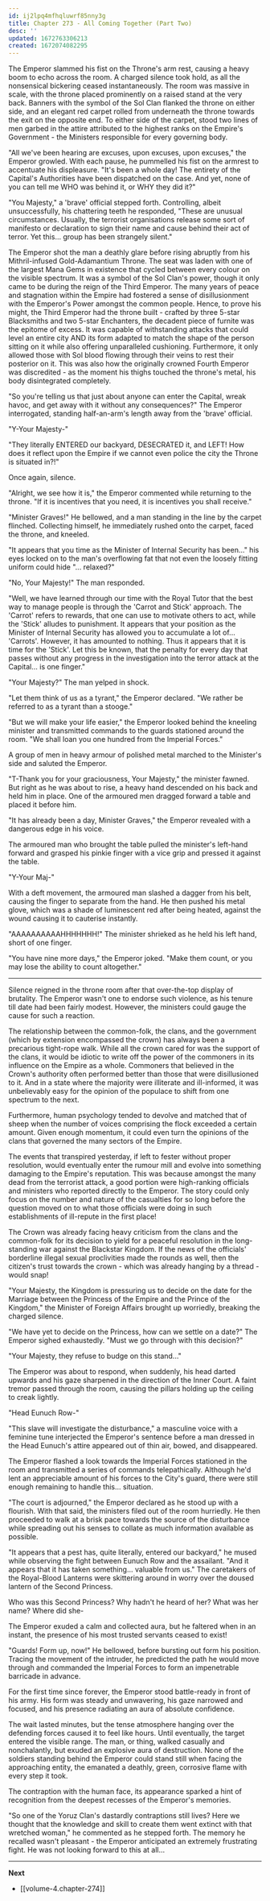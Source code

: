 ```yaml
---
id: ij2lpq4mfhqluwrf85nny3g
title: Chapter 273 - All Coming Together (Part Two)
desc: ''
updated: 1672763306213
created: 1672074082295
---
```


The Emperor slammed his fist on the Throne's arm rest, causing a heavy boom to echo across the room. A charged silence took hold, as all the nonsensical bickering ceased instantaneously. The room was massive in scale, with the throne placed prominently on a raised stand at the very back. Banners with the symbol of the Sol Clan flanked the throne on either side, and an elegant red carpet rolled from underneath the throne towards the exit on the opposite end. To either side of the carpet, stood two lines of men garbed in the attire attributed to the highest ranks on the Empire's Government - the Ministers responsible for every governing body.

"All we've been hearing are excuses, upon excuses, upon excuses," the Emperor growled. With each pause, he pummelled his fist on the armrest to accentuate his displeasure. "It's been a whole day! The entirety of the Capital's Authorities have been dispatched on the case. And yet, none of you can tell me WHO was behind it, or WHY they did it?"

"You Majesty," a 'brave' official stepped forth. Controlling, albeit unsuccessfully, his chattering teeth he responded, "These are unusual circumstances. Usually, the terrorist organisations release some sort of manifesto or declaration to sign their name and cause behind their act of terror. Yet this... group has been strangely silent."

The Emperor shot the man a deathly glare before rising abruptly from his Mithril-infused Gold-Adamantium Throne. The seat was laden with one of the largest Mana Gems in existence that cycled between every colour on the visible spectrum. It was a symbol of the Sol Clan's power, though it only came to be during the reign of the Third Emperor. The many years of peace and stagnation within the Empire had fostered a sense of disillusionment with the Emperor's Power amongst the common people. Hence, to prove his might, the Third Emperor had the throne built - crafted by three 5-star Blacksmiths and two 5-star Enchanters, the decadent piece of furnite was the epitome of excess. It was capable of withstanding attacks that could level an entire city AND its form adapted to match the shape of the person sitting on it while also offering unparalleled cushioning. Furthermore, it only allowed those with Sol blood flowing through their veins to rest their posterior on it. This was also how the originally crowned Fourth Emperor was discredited - as the moment his thighs touched the throne's metal, his body disintegrated completely.  

"So you're telling us that just about anyone can enter the Capital, wreak havoc, and get away with it without any consequences?" The Emperor interrogated, standing half-an-arm's length away from the 'brave' official.

"Y-Your Majesty-"

"They literally ENTERED our backyard, DESECRATED it, and LEFT! How does it reflect upon the Empire if we cannot even police the city the Throne is situated in?!"

Once again, silence.

"Alright, we see how it is," the Emperor commented while returning to the throne. "If it is incentives that you need, it is incentives you shall receive."

"Minister Graves!" He bellowed, and a man standing in the line by the carpet flinched. Collecting himself, he immediately rushed onto the carpet, faced the throne, and kneeled.

"It appears that you time as the Minister of Internal Security has been..." his eyes locked on to the man's overflowing fat that not even the loosely fitting uniform could hide "... relaxed?"

"No, Your Majesty!" The man responded.

"Well, we have learned through our time with the Royal Tutor that the best way to manage people is through the 'Carrot and Stick' approach. The 'Carrot' refers to rewards, that one can use to motivate others to act, while the 'Stick' alludes to punishment. It appears that your position as the Minister of Internal Security has allowed you to accumulate a lot of... 'Carrots'. However, it has amounted to nothing. Thus it appears that it is time for the 'Stick'. Let this be known, that the penalty for every day that passes without any progress in the investigation into the terror attack at the Capital... is one finger."

"Your Majesty?" The man yelped in shock.

"Let them think of us as a tyrant," the Emperor declared. "We rather be referred to as a tyrant than a stooge."

"But we will make your life easier," the Emperor looked behind the kneeling minister and transmitted commands to the guards stationed around the room. "We shall loan you one hundred from the Imperial Forces."

A group of men in heavy armour of polished metal marched to the Minister's side and saluted the Emperor.

"T-Thank you for your graciousness, Your Majesty," the minister fawned. But right as he was about to rise, a heavy hand descended on his back and held him in place. One of the armoured men dragged forward a table and placed it before him.

"It has already been a day, Minister Graves," the Emperor revealed with a dangerous edge in his voice.

The armoured man who brought the table pulled the minister's left-hand forward and grasped his pinkie finger with a vice grip and pressed it against the table.

"Y-Your Maj-"

With a deft movement, the armoured man slashed a dagger from his belt, causing the finger to separate from the hand. He then pushed his metal glove, which was a shade of luminescent red after being heated, against the wound causing it to cauterise instantly.

"AAAAAAAAAAHHHHHHH!" The minister shrieked as he held his left hand, short of one finger.

"You have nine more days," the Emperor joked. "Make them count, or you may lose the ability to count altogether."

____

Silence reigned in the throne room after that over-the-top display of brutality. The Emperor wasn't one to endorse such violence, as his tenure till date had been fairly modest. However, the ministers could gauge the cause for such a reaction.

The relationship between the common-folk, the clans, and the government (which by extension encompassed the crown) has always been a precarious tight-rope walk. While all the crown cared for was the support of the clans, it would be idiotic to write off the power of the commoners in its influence on the Empire as a whole. Commoners that believed in the Crown's authority often performed better than those that were disillusioned to it. And in a state where the majority were illiterate and ill-informed, it was unbelievably easy for the opinion of the populace to shift from one spectrum to the next.

Furthermore, human psychology tended to devolve and matched that of sheep when the number of voices comprising the flock exceeded a certain amount. Given enough momentum, it could even turn the opinions of the clans that governed the many sectors of the Empire.

The events that transpired yesterday, if left to fester without proper resolution, would eventually enter the rumour mill and evolve into something damaging to the Empire's reputation. This was because amongst the many dead from the terrorist attack, a good portion were high-ranking officials and ministers who reported directly to the Emperor. The story could only focus on the number and nature of the casualties for so long before the question moved on to what those officials were doing in such establishments of ill-repute in the first place!

The Crown was already facing heavy criticism from the clans and the common-folk for its decision to yield for a peaceful resolution in the long-standing war against the Blackstar Kingdom. If the news of the officials' borderline illegal sexual proclivities made the rounds as well, then the citizen's trust towards the crown - which was already hanging by a thread - would snap!

"Your Majesty, the Kingdom is pressuring us to decide on the date for the Marriage between the Princess of the Empire and the Prince of the Kingdom," the Minister of Foreign Affairs brought up worriedly, breaking the charged silence.

"We have yet to decide on the Princess, how can we settle on a date?" The Emperor sighed exhaustedly. "Must we go through with this decision?"

"Your Majesty, they refuse to budge on this stand..."

The Emperor was about to respond, when suddenly, his head darted upwards and his gaze sharpened in the direction of the Inner Court. A faint tremor passed through the room, causing the pillars holding up the ceiling to creak lightly.

"Head Eunuch Row-"

"This slave will investigate the disturbance," a masculine voice with a feminine tune interjected the Emperor's sentence before a man dressed in the Head Eunuch's attire appeared out of thin air, bowed, and disappeared.

The Emperor flashed a look towards the Imperial Forces stationed in the room and transmitted a series of commands telepathically. Although he'd lent an appreciable amount of his forces to the City's guard, there were still enough remaining to handle this... situation.

"The court is adjourned," the Emperor declared as he stood up with a flourish. With that said, the ministers filed out of the room hurriedly. He then proceeded to walk at a brisk pace towards the source of the disturbance while spreading out his senses to collate as much information available as possible.

"It appears that a pest has, quite literally, entered our backyard," he mused while observing the fight between Eunuch Row and the assailant. "And it appears that it has taken something... valuable from us." The caretakers of the Royal-Blood Lanterns were skittering around in worry over the doused lantern of the Second Princess.

Who was this Second Princess? Why hadn't he heard of her? What was her name? Where did she-

The Emperor exuded a calm and collected aura, but he faltered when in an instant, the presence of his most trusted servants ceased to exist!

"Guards! Form up, now!" He bellowed, before bursting out form his position. Tracing the movement of the intruder, he predicted the path he would move through and commanded the Imperial Forces to form an impenetrable barricade in advance.

For the first time since forever, the Emperor stood battle-ready in front of his army. His form was steady and unwavering, his gaze narrowed and focused, and his presence radiating an aura of absolute confidence.

The wait lasted minutes, but the tense atmosphere hanging over the defending forces caused it to feel like hours. Until eventually, the target entered the visible range. The man, or thing, walked casually and nonchalantly, but exuded an explosive aura of destruction. None of the soldiers standing behind the Emperor could stand still when facing the approaching entity, the emanated a deathly, green, corrosive flame with every step it took.

The contraption with the human face, its appearance sparked a hint of recognition from the deepest recesses of the Emperor's memories.

"So one of the Yoruz Clan's dastardly contraptions still lives? Here we thought that the knowledge and skill to create them went extinct with that wretched woman," he commented as he stepped forth. The memory he recalled wasn't pleasant - the Emperor anticipated an extremely frustrating fight. He was not looking forward to this at all...

____

**Next**
* [[volume-4.chapter-274]]